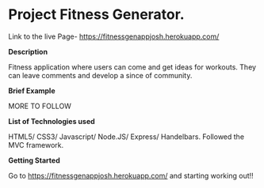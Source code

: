 
# Project Fitness Generator.

Link to the live Page- https://fitnessgenappjosh.herokuapp.com/


**Description**

Fitness application where users can come and get ideas for workouts. They can leave comments and develop a since of community. 


**Brief Example**

MORE TO FOLLOW


**List of Technologies used**

HTML5/ CSS3/ Javascript/ Node.JS/ Express/ Handelbars. Followed the MVC framework. 

**Getting Started**

Go to https://fitnessgenappjosh.herokuapp.com/ and starting working out!!
